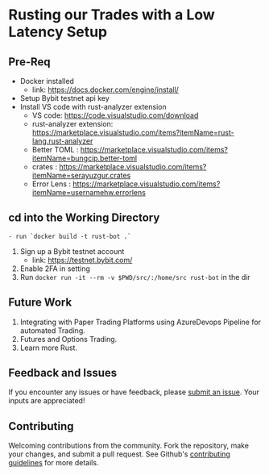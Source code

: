 # Rusting our Trades with a Low Latency Setup

## Pre-Req
- Docker installed
    - link: https://docs.docker.com/engine/install/
- Setup Bybit testnet api key
- Install VS code with rust-analyzer extension
    - VS code: https://code.visualstudio.com/download
    - rust-analyzer extension: https://marketplace.visualstudio.com/items?itemName=rust-lang.rust-analyzer
    - Better TOML : https://marketplace.visualstudio.com/items?itemName=bungcip.better-toml
    - crates : https://marketplace.visualstudio.com/items?itemName=serayuzgur.crates
    - Error Lens : https://marketplace.visualstudio.com/items?itemName=usernamehw.errorlens


## **cd into the Working Directory** 
    - run `docker build -t rust-bot .` 
1. Sign up a Bybit testnet account
    - link: https://testnet.bybit.com/
2. Enable 2FA in setting
3. Run `docker run -it --rm -v $PWD/src/:/home/src rust-bot` in the dir

## Future Work

1. Integrating with Paper Trading Platforms using AzureDevops Pipeline for automated Trading.
2. Futures and Options Trading.
3. Learn more Rust.

## Feedback and Issues

If you encounter any issues or have feedback, please [submit an issue](https://github.com/NeoZ666/Rust-Trading-Bot/issues). Your inputs are appreciated!

## Contributing

Welcoming contributions from the community. Fork the repository, make your changes, and submit a pull request. See Github's [contributing guidelines](https://docs.github.com/en/communities/setting-up-your-project-for-healthy-contributions/setting-guidelines-for-repository-contributors) for more details.
